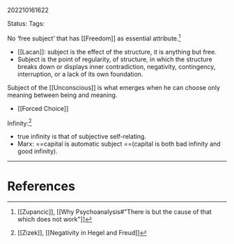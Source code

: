 202210161622

Status: 
Tags: 

No ‘free subject’ that has [[Freedom]] as essential attribute.[^1]
* [[Lacan]]: subject is the effect of the structure, it is anything but free.
* Subject is the point of regularity, of structure, in which the structure breaks down or displays inner contradiction, negativity, contingency, interruption, or a lack of its own foundation.

Subject of the [[Unconscious]] is what emerges when he can choose only meaning between being and meaning.
- [[Forced Choice]]

Infinity:[^2]
- true infinity is that of subjective self-relating.
- Marx: ==capital is automatic subject ==(capital is both bad infinity and good infinity).
---
# References

[^1]: [[Zupancic]], [[Why Psychoanalysis#"There is but the cause of that which does not work"]]
[^2]: [[Zizek]], [[Negativity in Hegel and Freud]]